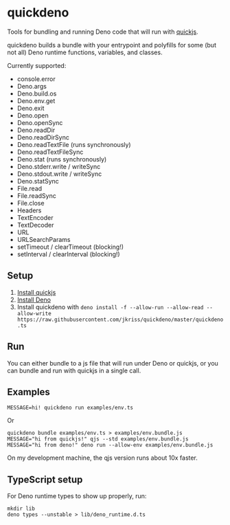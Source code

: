 # quickdeno

Tools for bundling and running Deno code that will run with [quickjs](https://bellard.org/quickjs/).

quickdeno builds a bundle with your entrypoint and polyfills for some (but not all) Deno runtime functions, variables, and classes.

Currently supported:
- console.error
- Deno.args
- Deno.build.os
- Deno.env.get
- Deno.exit
- Deno.open
- Deno.openSync
- Deno.readDir
- Deno.readDirSync
- Deno.readTextFile (runs synchronously)
- Deno.readTextFileSync
- Deno.stat (runs synchronously)
- Deno.stderr.write / writeSync
- Deno.stdout.write / writeSync
- Deno.statSync
- File.read
- File.readSync
- File.close
- Headers
- TextEncoder
- TextDecoder
- URL
- URLSearchParams
- setTimeout / clearTimeout (blocking!)
- setInterval / clearInterval (blocking!)

## Setup

1. [Install quickjs](https://bellard.org/quickjs/)
1. [Install Deno](https://deno.land/)
1. Install quickdeno with `deno install -f --allow-run --allow-read --allow-write https://raw.githubusercontent.com/jkriss/quickdeno/master/quickdeno.ts`

## Run

You can either bundle to a js file that will run under Deno or quickjs, or you can bundle and run with quickjs in a single call.

## Examples

    MESSAGE=hi! quickdeno run examples/env.ts

Or

    quickdeno bundle examples/env.ts > examples/env.bundle.js
    MESSAGE="hi from quickjs!" qjs --std examples/env.bundle.js
    MESSAGE="hi from deno!" deno run --allow-env examples/env.bundle.js 

On my development machine, the qjs version runs about 10x faster.

## TypeScript setup

For Deno runtime types to show up properly, run:

    mkdir lib
    deno types --unstable > lib/deno_runtime.d.ts